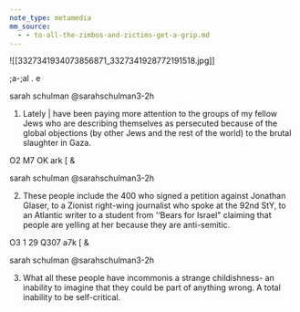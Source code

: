 ```yaml
---
note_type: metamedia
mm_source:
  - - to-all-the-zimbos-and-zictims-get-a-grip.md
---
```


![[3327341934073856871_3327341928772191518.jpg]]

;a-;al .
e

sarah schulman @sarahschulman3-2h

1. Lately | have been paying more attention to
the groups of my fellow Jews who are
describing themselves as persecuted because
of the global objections (by other Jews and the
rest of the world) to the brutal slaughter in
Gaza.

O2 M7 OK ark [ &

sarah schulman @sarahschulman3-2h

2. These people include the 400 who signed a
petition against Jonathan Glaser, to a Zionist
right-wing journalist who spoke at the 92nd
StY, to an Atlantic writer to a student from
'‘Bears for Israel" claiming that people are
yelling at her because they are anti-semitic.

O3 1 29 Q307 a7k [ &

sarah schulman @sarahschulman3-2h

3. What all these people have incommonis a
strange childishness- an inability to imagine
that they could be part of anything wrong. A
total inability to be self-critical.

